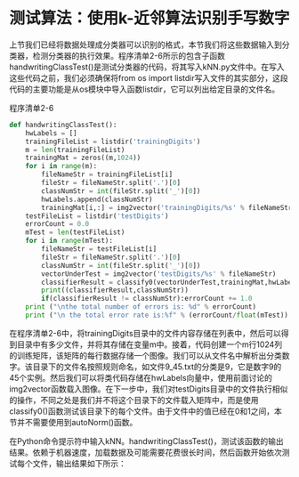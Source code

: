 # 测试算法：使用k-近邻算法识别手写数字

上节我们已经将数据处理成分类器可以识别的格式，本节我们将这些数据输入到分类器，检测分类器的执行效果。程序清单2-6所示的包含子函数handwritingClassTest\(\)是测试分类器的代码，将其写入kNN.py文件中。在写入这些代码之前，我们必须确保将from os import listdir写入文件的其实部分，这段代码的主要功能是从os模块中导入函数listdir，它可以列出给定目录的文件名。

程序清单2-6

```py
def handwritingClassTest():
    hwLabels = []
    trainingFileList = listdir('trainingDigits')
    m = len(trainingFileList)
    trainingMat = zeros((m,1024))
    for i in range(m):
        fileNameStr = trainingFileList[i]
        fileStr = fileNameStr.split('.')[0]
        classNumStr = int(fileStr.split('_')[0])
        hwLabels.append(classNumStr)
        trainingMat[i,:] = img2vector('trainingDigits/%s' % fileNameStr)
    testFileList = listdir('testDigits')
    errorCount = 0.0
    mTest = len(testFileList)
    for i in range(mTest):
        fileNameStr = testFileList[i]
        fileStr = fileNameStr.split('.')[0]
        classNumStr = int(fileStr.split('_')[0])
        vectorUnderTest = img2vector('testDigits/%s' % fileNameStr)
        classifierResult = classify0(vectorUnderTest,trainingMat,hwLabels,3)
        print((classifierResult,classNumStr))
        if(classifierResult != classNumStr):errorCount += 1.0
    print ("\nthe total number of errors is: %d" % errorCount)
    print ("\n the total error rate is:%f" % (errorCount/float(mTest))
```

在程序清单2-6中，将trainingDigits目录中的文件内容存储在列表中，然后可以得到目录中有多少文件，并将其存储在变量m中。接着，代码创建一个m行1024列的训练矩阵，该矩阵的每行数据存储一个图像。我们可以从文件名中解析出分类数字。该目录下的文件名按照规则命名，如文件9\_45.txt的分类是9，它是数字9的45个实例。然后我们可以将类代码存储在hwLabels向量中，使用前面讨论的img2vector函数载入图像。在下一步中，我们对testDigits目录中的文件执行相似的操作，不同之处是我们并不将这个目录下的文件载入矩阵中，而是使用classify0\(\)函数测试该目录下的每个文件。由于文件中的值已经在0和1之间，本节并不需要使用到autoNorm\(\)函数。

在Python命令提示符中输入kNN。handwritingClassTest\(\)，测试该函数的输出结果。依赖于机器速度，加载数据及可能需要花费很长时间，然后函数开始依次测试每个文件，输出结果如下所示：


